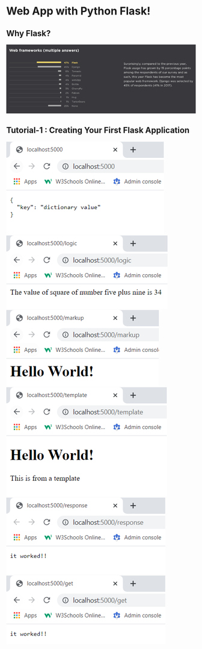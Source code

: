 # Web App with Python Flask!

## Why Flask?
![alt](imgs/img.png)

## Tutorial-1 : Creating Your First Flask Application
![alt](imgs/img_1.png) <br/>
![alt](imgs/img_2.png) <br/>
![alt](imgs/img_3.png) <br/>
![alt](imgs/img_4.png) <br/>
![alt](imgs/img_5.png) <br/>
![alt](imgs/img_6.png) <br/>

